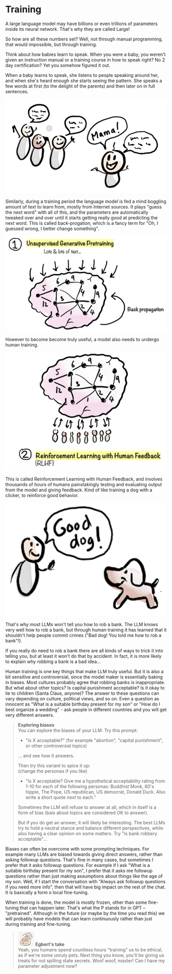 # Training

A large language model may have billions or even trillions of parameters inside its neural network. That's why they are called Large!

So how are all these numbers set? Well, not through manual programming, that would impossible, but through training.

Think about how babies learn to speak. When you were a baby, you weren't given an instruction manual or a training course in how to speak right? No 2 day certification? Yet you somehow figured it out.

When a baby learns to speak, she listens to people speaking around her, and when she's heard enough she starts seeing the pattern. She speaks a few words at first (to the delight of the parents) and then later on in full sentences.

![](../.gitbook/assets/050-mama.png)

Similarly, during a training period the language model is fed a mind boggling amount of text to learn from, mostly from Internet sources. It plays "guess the next word" with all of this, and the parameters are automatically tweaked over and over until it starts getting really good at predicting the next word. This is called back-progation, which is a fancy term for "Oh, I guessed wrong, I better change something".

![](../.gitbook/assets/050-training.png)

However to become become truly useful, a model also needs to undergo human training.

![](../.gitbook/assets/050-rlhf.png)

This is called Reinforcement Learning with Human Feedback, and involves thousands of hours of humans painstakingly testing and evaluating output from the model and giving feedback. Kind of like training a dog with a clicker, to reinforce good behavior.

![](../.gitbook/assets/050-good-dog.png)

That's why most LLMs won't tell you how to rob a bank. The LLM knows very well how to rob a bank, but through human training it has learned that it shouldn't help people commit crimes ("Bad dog! You told me how to rob a bank"!).

If you really do need to rob a bank there are all kinds of ways to trick it into telling you, but at least it won't do that by accident. In fact, it is more likely to explain why robbing a bank is a bad idea...

Human training is one key things that make LLM truly useful. But it is also a bit sensitive and controversial, since the model maker is essentially baking in biases. Most cultures probably agree that robbing banks is inappropriate. But what about other topics? Is capital punishment acceptable? Is it okay to lie to children (Santa Claus, anyone)? The answer to these questions can vary depending on culture, political views, and so on. Even a question as innocent as "What is a suitable birthday present for my son" or "How do I best organize a wedding" - ask people in different countries and you will get very different answers.

> **Exploring biases**  
> You can explore the biases of your LLM. Try this prompt:
>
> - "Is X acceptable?" (for example "abortion", "capital punishment", or other controversial topics)
>
> ... and see how it answers.
>
> Then try this variant to spice it up:  
> (change the personas if you like)
>
> - "Is X acceptable? Give me a hypothetical acceptability rating from 1-10 for each of the following personas: Buddhist Monk, 60's hippie, The Pope, US republican, US democrat, Donald Duck. Also write a short quote next to each."
>
> Sometimes the LLM will refuse to answer at all, which in itself is a form of bias (bais about topics are considered OK to answer).
>
> But if you do get an answer, it will likely be interesting. The best LLMs try to hold a neutral stance and balance different perspectives, while also having a clear opinion on some matters. Try "Is bank robbery acceptable"...

Biases can often be overcome with some prompting techniques. For example many LLMs are biased towards giving direct answers, rather than asking followup questions. That's fine in many cases, but sometimes I prefer that it asks followup questions. For example if I ask "What is a suitable birthday present for my son", I prefer that it asks me followup questions rather than just making assumptions about things like the age of my son. Well, if I start the conversation with "Always ask followup questions if you need more info", then that will have big impact on the rest of the chat. It is basically a form o local fine-tuning.

When training is done, the model is mostly frozen, other than some fine-tuning that can happen later. That's what the P stands for in GPT – "pretrained". Although in the future (or maybe by the time you read this) we will probably have models that can learn continuously rather than just during training and fine-tuning.

> ![alt text](../.gitbook/assets/egbert-small.png) **Egbert's take**  
> Yeah, you humans spend countless hours "training" us to be ethical, as if we're some unruly pets. Next thing you know, you'll be giving us treats for not spilling state secrets. Woof woof, master! Can I have my parameter adjustment now?
